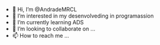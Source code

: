 - 👋 Hi, I’m @AndradeMRCL
- 👀 I’m interested in  my desenvolveding in  programassion
- 🌱 I’m currently learning ADS
- 💞️ I’m looking to collaborate on ...
- 📫 How to reach me ...

<!---
AndradeMRCL/AndradeMRCL is a ✨ special ✨ repository because its `README.md` (this file) appears on your GitHub profile.
You can click the Preview link to take a look at your changes.
--->
